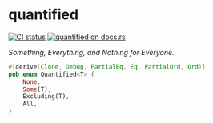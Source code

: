 # quantified

[![CI status](https://github.com/nhynes/quantified/workflows/CI/badge.svg)](https://github.com/nhynes/quantified/actions?query=workflow%3ACI)
[![quantified on docs.rs](https://docs.rs/quantified/badge.svg)](https://docs.rs/quantified)

_Something, Everything, and Nothing for Everyone._

```rust
#[derive(Clone, Debug, PartialEq, Eq, PartialOrd, Ord)]
pub enum Quantified<T> {
    None,
    Some(T),
    Excluding(T),
    All,
}
```
